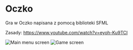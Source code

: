# Oczko
Gra w Oczko napisana z pomocą biblioteki SFML

Zasady:
https://www.youtube.com/watch?v=eyoh-Ku9TCI

![Main menu screen](https://cdn.discordapp.com/attachments/758322816448987147/829309962982260736/unknown.png)
![Game screen](https://user-images.githubusercontent.com/49908210/113856414-7b5aa900-97a1-11eb-92a7-a3569d197548.png)
